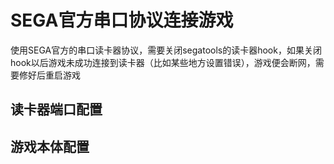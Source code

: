 # SEGA官方串口协议连接游戏

使用SEGA官方的串口读卡器协议，需要关闭segatools的读卡器hook，如果关闭hook以后游戏未成功连接到读卡器（比如某些地方设置错误），游戏便会断网，需要修好后重启游戏

## 读卡器端口配置

## 游戏本体配置